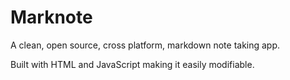 Marknote
========

A clean, open source, cross platform, markdown note taking app. 

Built with HTML and JavaScript making it easily modifiable. 

